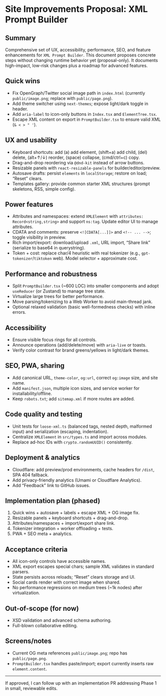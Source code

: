 # Site Improvements Proposal: XML Prompt Builder

## Summary
Comprehensive set of UX, accessibility, performance, SEO, and feature enhancements for `XML Prompt Builder`. This document proposes concrete steps without changing runtime behavior yet (proposal-only). It documents high-impact, low-risk changes plus a roadmap for advanced features.

## Quick wins
- Fix OpenGraph/Twitter social image path in `index.html` (currently `public/image.png`; replace with `public/page.png`).
- Add theme switcher using `next-themes`; expose light/dark toggle in header.
- Add `aria-label` to icon-only buttons in `Index.tsx` and `ElementTree.tsx`.
- Escape XML content on export in `PromptBuilder.tsx` to ensure valid XML (`& < > " '`).

## UX and usability
- Keyboard shortcuts: add (a) add element, (shift+a) add child, (del) delete, (alt+↑/↓) reorder, (space) collapse, (cmd/ctrl+c) copy.
- Drag-and-drop reordering via `@dnd-kit` instead of arrow buttons.
- Resizable panels with `react-resizable-panels` for builder/editor/preview.
- Autosave drafts: persist `elements` in `localStorage`; restore on load; “Reset” clears.
- Templates gallery: provide common starter XML structures (prompt skeletons, RSS, simple config).

## Power features
- Attributes and namespaces: extend `XMLElement` with `attributes: Record<string,string>` and support `ns:tag`. Update editor UI to manage attributes.
- CDATA and comments: preserve `<![CDATA[...]]>` and `<!-- ... -->`; toggle visibility in preview.
- Rich import/export: download/upload `.xml`, URL import, “Share link” (serialize to base64 in querystring).
- Token + cost: replace char/4 heuristic with real tokenizer (e.g., `gpt-tokenizer`/`tiktoken` web). Model selector + approximate cost.

## Performance and robustness
- Split `PromptBuilder.tsx` (~600 LOC) into smaller components and adopt `useReducer` (or Zustand) to manage tree state.
- Virtualize large trees for better performance.
- Move parsing/tokenizing to a Web Worker to avoid main-thread jank.
- Optional relaxed validation (basic well-formedness checks) with inline errors.

## Accessibility
- Ensure visible focus rings for all controls.
- Announce operations (add/delete/move) with `aria-live` or toasts.
- Verify color contrast for brand greens/yellows in light/dark themes.

## SEO, PWA, sharing
- Add canonical URL, `theme-color`, `og:url`, correct `og:image` size, and site name.
- Add `manifest.json`, multiple icon sizes, and service worker for installability/offline.
- Keep `robots.txt`; add `sitemap.xml` if more routes are added.

## Code quality and testing
- Unit tests for `loose-xml.ts` (balanced tags, nested depth, malformed input) and serialization (escaping, indentation).
- Centralize `XMLElement` in `src/types.ts` and import across modules.
- Replace ad-hoc IDs with `crypto.randomUUID()` consistently.

## Deployment & analytics
- Cloudflare: add preview/prod environments, cache headers for `/dist`, SPA 404 fallback.
- Add privacy-friendly analytics (Umami or Cloudflare Analytics).
- Add “Feedback” link to GitHub issues.

## Implementation plan (phased)
1. Quick wins + autosave + labels + escape XML + OG image fix.
2. Resizable panels + keyboard shortcuts + drag-and-drop.
3. Attributes/namespaces + import/export share link.
4. Tokenizer integration + worker offloading + tests.
5. PWA + SEO meta + analytics.

## Acceptance criteria
- All icon-only controls have accessible names.
- XML export escapes special chars; sample XML validates in standard parsers.
- State persists across reloads; “Reset” clears storage and UI.
- Social cards render with correct image when shared.
- No performance regressions on medium trees (~1k nodes) after virtualization.

## Out-of-scope (for now)
- XSD validation and advanced schema authoring.
- Full-blown collaborative editing.

## Screens/notes
- Current OG meta references `public/image.png`; repo has `public/page.png`.
- `PromptBuilder.tsx` handles paste/import; export currently inserts raw `element.content`.

---
If approved, I can follow up with an implementation PR addressing Phase 1 in small, reviewable edits.